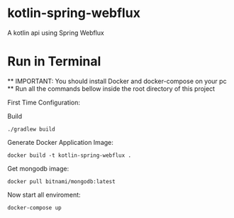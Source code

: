 # kotlin-spring-webflux
A kotlin api using Spring Webflux

# Run in Terminal
** IMPORTANT: You should install Docker and docker-compose on your pc
** Run all the commands bellow inside the root directory of this project


First Time Configuration:

Build
```
./gradlew build
```

Generate Docker Application Image:
```
docker build -t kotlin-spring-webflux .
```
Get mongodb image:
```
docker pull bitnami/mongodb:latest
```

Now start all enviroment:
```
docker-compose up